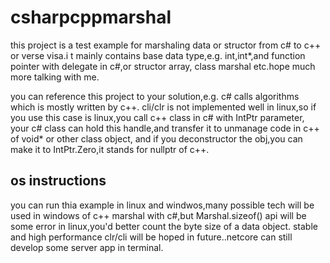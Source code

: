 # csharpcppmarshal
this project is a test example for marshaling data or structor from c# to c++ or verse visa.i
t mainly contains base data type,e.g. int,int*,and function pointer with delegate in c#,or structor array,
class marshal etc.hope much more talking with me.

you can reference this project to your solution,e.g. c# calls algorithms which is mostly written by c++.
cli/clr is not implemented well in linux,so if you use this case is linux,you call c++ class in c# with IntPtr parameter,
your c# class can hold this handle,and transfer it to unmanage code in c++ of void* or other class object,
and if you deconstructor the obj,you can make it to IntPtr.Zero,it stands for nullptr of c++.
## os instructions
you can run thia example in linux and windwos,many possible tech will be used in windows of c++ marshal with c#,but 
Marshal.sizeof() api will be some error in linux,you'd better count the byte size of a data object.
stable and high performance clr/cli will be hoped in future..netcore can still develop some server app in terminal.
